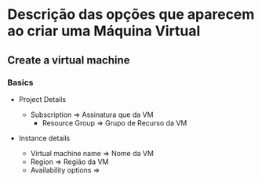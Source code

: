 # Descrição das opções que aparecem ao criar uma Máquina Virtual

## Create a virtual machine

### Basics

- Project Details
  - Subscription =>  Assinatura que da VM
    - Resource Group => Grupo de Recurso da VM

- Instance details
  - Virtual machine name => Nome da VM
  - Region => Região da VM
  - Availability options => 
